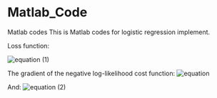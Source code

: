 # Matlab_Code
Matlab codes
This is Matlab codes for logistic regression implement.

Loss function:

![equation (1)](https://user-images.githubusercontent.com/29316344/109691687-51341c80-7b4d-11eb-82c3-94667e730e4f.png)


The gradient of the negative log-likelihood cost function:
![equation](https://user-images.githubusercontent.com/29316344/109691606-38c40200-7b4d-11eb-87c1-ef31d7bfafc7.png)

And:
![equation (2)](https://user-images.githubusercontent.com/29316344/109691743-5f823880-7b4d-11eb-874b-cd28434d0fbe.png)

